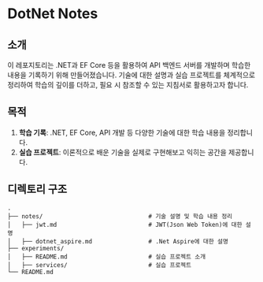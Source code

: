 # DotNet Notes

## 소개

이 레포지토리는 .NET과 EF Core 등을 활용하여 API 백엔드 서버를 개발하며 학습한 내용을 기록하기 위해 만들어졌습니다. 기술에 대한 설명과 실습 프로젝트를 체계적으로 정리하여 학습의 깊이를 더하고, 필요 시 참조할 수 있는 지침서로 활용하고자 합니다.

## 목적

1. **학습 기록**: .NET, EF Core, API 개발 등 다양한 기술에 대한 학습 내용을 정리합니다.
2. **실습 프로젝트**: 이론적으로 배운 기술을 실제로 구현해보고 익히는 공간을 제공합니다.

## 디렉토리 구조

```
.
├── notes/                              # 기술 설명 및 학습 내용 정리
│   ├── jwt.md                          # JWT(Json Web Token)에 대한 설명
│   ├── dotnet_aspire.md                # .Net Aspire에 대한 설명
├── experiments/
│   ├── README.md                       # 실습 프로젝트 소개
│   ├── services/                       # 실습 프로젝트
└── README.md
```
